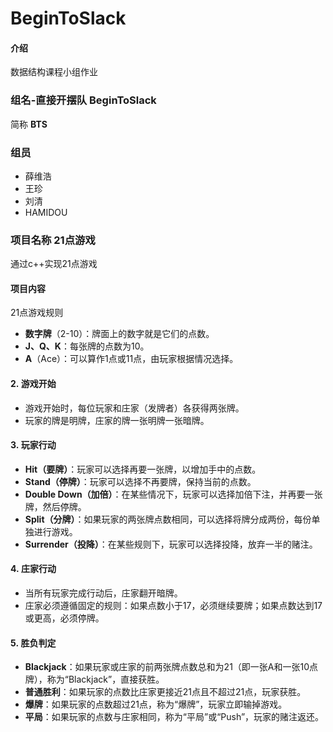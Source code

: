 # BeginToSlack

#### 介绍
数据结构课程小组作业

### 组名-直接开摆队 BeginToSlack
简称 **BTS** 


### 组员
- 薛维浩
- 王珍
- 刘清
- HAMIDOU

### 项目名称 21点游戏
通过c++实现21点游戏

#### 项目内容
21点游戏规则

- **数字牌**（2-10）：牌面上的数字就是它们的点数。
- **J、Q、K**：每张牌的点数为10。
- **A**（Ace）：可以算作1点或11点，由玩家根据情况选择。

#### 2. **游戏开始**

- 游戏开始时，每位玩家和庄家（发牌者）各获得两张牌。
- 玩家的牌是明牌，庄家的牌一张明牌一张暗牌。

#### 3. **玩家行动**

- **Hit（要牌）**：玩家可以选择再要一张牌，以增加手中的点数。
- **Stand（停牌）**：玩家可以选择不再要牌，保持当前的点数。
- **Double Down（加倍）**：在某些情况下，玩家可以选择加倍下注，并再要一张牌，然后停牌。
- **Split（分牌）**：如果玩家的两张牌点数相同，可以选择将牌分成两份，每份单独进行游戏。
- **Surrender（投降）**：在某些规则下，玩家可以选择投降，放弃一半的赌注。

#### 4. **庄家行动**

- 当所有玩家完成行动后，庄家翻开暗牌。
- 庄家必须遵循固定的规则：如果点数小于17，必须继续要牌；如果点数达到17或更高，必须停牌。

#### 5. **胜负判定**

- **Blackjack**：如果玩家或庄家的前两张牌点数总和为21（即一张A和一张10点牌），称为“Blackjack”，直接获胜。
- **普通胜利**：如果玩家的点数比庄家更接近21点且不超过21点，玩家获胜。
- **爆牌**：如果玩家的点数超过21点，称为“爆牌”，玩家立即输掉游戏。
- **平局**：如果玩家的点数与庄家相同，称为“平局”或“Push”，玩家的赌注返还。
